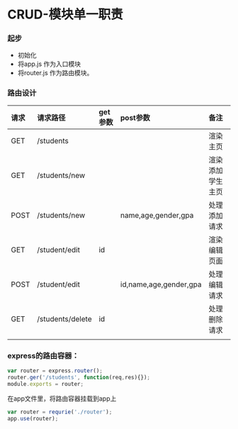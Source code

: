 # CRUD-模块单一职责

### 起步

* 初始化
* 将app.js 作为入口模块
* 将router.js 作为路由模块。

### 路由设计

| 请求 | 请求路径 | get参数 | post参数 | 备注 |
| :--- | :--- | :--- | :--- | :--- |
| GET | /students |  |  | 渲染主页 |
| GET | /students/new |  |  | 渲染添加学生主页 |
| POST | /students/new |  | name,age,gender,gpa | 处理添加请求 |
| GET | /student/edit | id |  | 渲染编辑页面 |
| POST | /student/edit |  | id,name,age,gender,gpa | 处理编辑请求 |
| GET | /students/delete | id |  | 处理删除请求 |
|  |  |  |  |  |

### express的路由容器：

```javascript
var router = express.router();
router.ger('/students', function(req,res){});
module.exports = router;
```

在app文件里，将路由容器挂载到app上

```javascript
var router = requrie('./router');
app.use(router);
```

